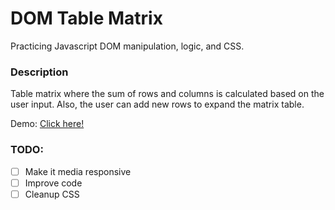 # DOM Table Matrix

Practicing Javascript DOM manipulation, logic, and CSS.

### Description

Table matrix where the sum of rows and columns is calculated based on the user input. 
Also, the user can add new rows to expand the matrix table.

Demo: [Click here!](https://htmlpreview.github.io/?https://github.com/spinsauce/table-matrix/blob/master/index.html)

### TODO: 
- [ ] Make it media responsive
- [ ] Improve code
- [ ] Cleanup CSS
